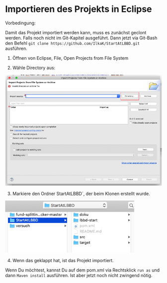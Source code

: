 # Importieren des Projekts in Eclipse #

Vorbedingung:

Damit das Projekt importiert werden kann, muss es zunächst geclont werden. Falls noch nicht im Git-Kapitel ausgeführt. Dann jetzt via Git-Bash den Befehl `git clone https://github.com/IlkaK/StartAtLBBD.git` ausführen.

1. Öffnen von Eclipse, File, Open Projects from File System

2. Wähle Directory aus: 

![Directory](chooseDirectory.png)

3. Markiere den Ordner StartAtLBBD`, der beim Klonen erstellt wurde. 

![StartAtLBBD](startAtLbbd.png)

4. Wenn das geklappt hat, ist das Projekt importiert. 

Wenn Du möchtest, kannst Du auf dem pom.xml via Rechtsklick `run as` und dann `Maven install` ausführen. 
Ist aber jetzt noch nicht zwingend nötig.